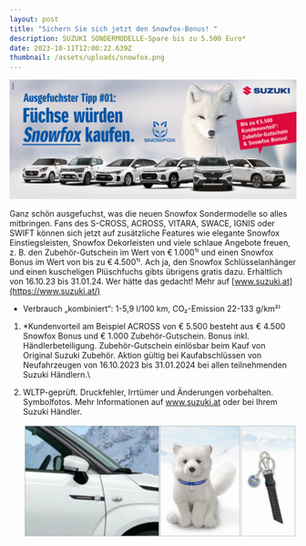 ```yaml
---
layout: post
title: "Sichern Sie sich jetzt den Snowfox-Bonus! "
description: SUZUKI SONDERMODELLE-Spare bis zu 5.500 Euro*
date: 2023-10-11T12:00:22.639Z
thumbnail: /assets/uploads/snowfox.png
---
```

![](/assets/uploads/head-news-snowfox-10-2023.jpg)

Ganz schön ausgefuchst, was die neuen Snowfox Sondermodelle so alles mitbringen. Fans des S-CROSS, ACROSS, VITARA, SWACE, IGNIS oder SWIFT können sich jetzt auf zusätzliche Features wie elegante Snowfox Einstiegsleisten, Snowfox Dekorleisten und viele schlaue Angebote freuen, z. B. den Zubehör-Gutschein im Wert von € 1.000¹⁾ und einen Snowfox Bonus im Wert von bis zu € 4.500¹⁾. Ach ja, den Snowfox Schlüsselanhänger und einen kuscheligen Plüschfuchs gibts übrigens gratis dazu. Erhältlich von 16.10.23 bis 31.01.24. Wer hätte das gedacht! Mehr auf [www.suzuki.at](https://www.suzuki.at/)

* Verbrauch „kombiniert“: 1-5,9 l/100 km, CO₂-Emission 22-133 g/km²⁾

1. \*Kundenvorteil am Beispiel ACROSS von € 5.500 besteht aus € 4.500 Snowfox Bonus und € 1.000 Zubehör-Gutschein. Bonus inkl. Händlerbeteiligung. Zubehör-Gutschein einlösbar beim Kauf von Original Suzuki Zubehör. Aktion gültig bei Kaufabschlüssen von Neufahrzeugen von 16.10.2023 bis 31.01.2024 bei allen teilnehmenden Suzuki Händlern.\
2. WLTP-geprüft. Druckfehler, Irrtümer und Änderungen vorbehalten. Symbolfotos. Mehr Informationen auf www.suzuki.at oder bei Ihrem Suzuki Händler.

   ![](/assets/uploads/snowfoxteile-1024x426.jpg)